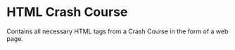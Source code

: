 # HTML Crash Course
Contains all necessary HTML tags from a Crash Course in the form of a web page.
